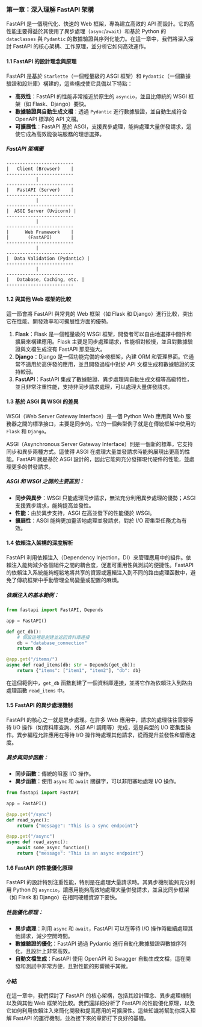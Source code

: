 ### 第一章：深入理解 FastAPI 架構

FastAPI 是一個現代化、快速的 Web 框架，專為建立高效的 API 而設計。它的高性能主要得益於其使用了異步處理（`async`/`await`）和基於 Python 的 `dataclasses` 與 `Pydantic` 的數據驗證與序列化能力。在這一章中，我們將深入探討 FastAPI 的核心架構、工作原理，並分析它如何高效運作。

#### 1.1 FastAPI 的設計理念與原理

FastAPI 是基於 `Starlette`（一個輕量級的 ASGI 框架）和 `Pydantic`（一個數據驗證和設計庫）構建的，這些構成使它具備以下特點：
- **高效性**：FastAPI 的性能非常接近於原生的 `asyncio`，並且比傳統的 WSGI 框架（如 Flask、Django）要快。
- **數據驗證與自動生成文檔**：透過 `Pydantic` 進行數據驗證，並自動生成符合 OpenAPI 標準的 API 文檔。
- **可擴展性**：FastAPI 基於 ASGI，支援異步處理，能夠處理大量併發請求，這使它成為高效能後端服務的理想選擇。

##### FastAPI 架構圖

```
-------------------------
|   Client (Browser)    |
-------------------------
           |
-------------------------
|   FastAPI (Server)    |
-------------------------
           |
-------------------------
|  ASGI Server (Uvicorn) |
-------------------------
           |
-------------------------
|      Web Framework    |
|       (FastAPI)       |
-------------------------
           |
-------------------------
|  Data Validation (Pydantic) |
-------------------------
           |
-------------------------
|   Database, Caching, etc. |
-------------------------
```

#### 1.2 與其他 Web 框架的比較

這一節會將 FastAPI 與常見的 Web 框架（如 Flask 和 Django）進行比較，突出它在性能、開發效率和可擴展性方面的優勢。

1. **Flask**：Flask 是一個輕量級的 WSGI 框架，開發者可以自由地選擇中間件和擴展來構建應用。Flask 主要是同步處理請求，性能相對較慢，並且對數據驗證與文檔生成沒有 FastAPI 那麼強大。
2. **Django**：Django 是一個功能完備的全棧框架，內建 ORM 和管理界面。它通常不適用於高併發的應用，並且開發過程中對於 API 文檔生成和數據驗證的支持較弱。
3. **FastAPI**：FastAPI 集成了數據驗證、異步處理與自動生成文檔等高級特性，並且非常注重性能，支持非同步請求處理，可以處理大量併發請求。

#### 1.3 基於 ASGI 與 WSGI 的差異

WSGI（Web Server Gateway Interface）是一個 Python Web 應用與 Web 服務器之間的標準接口，主要是同步的。它的一個典型例子就是在傳統框架中使用的 `Flask` 和 `Django`。

ASGI（Asynchronous Server Gateway Interface）則是一個新的標準，它支持同步和異步兩種方式。這使得 ASGI 在處理大量並發請求時能夠展現出更高的性能。FastAPI 就是基於 ASGI 設計的，因此它能夠充分發揮現代硬件的性能，並處理更多的併發請求。

##### ASGI 和 WSGI 之間的主要區別：
- **同步與異步**：WSGI 只能處理同步請求，無法充分利用異步處理的優勢；ASGI 支援異步請求，能夠提高並發性。
- **性能**：由於異步支持，ASGI 在高並發下的性能優於 WSGI。
- **擴展性**：ASGI 能夠更加靈活地處理並發請求，對於 I/O 密集型任務尤為有效。

#### 1.4 依賴注入架構的深度解析

FastAPI 利用依賴注入（Dependency Injection，DI）來管理應用中的組件。依賴注入能夠減少各個組件之間的耦合度，促進可重用性與測試的便捷性。FastAPI 的依賴注入系統能夠輕鬆地將共享的資源或邏輯注入到不同的路由處理函數中，避免了傳統框架中手動管理全局變量或配置的麻煩。

##### 依賴注入的基本範例：
```python
from fastapi import FastAPI, Depends

app = FastAPI()

def get_db():
    # 假設這裡是創建並返回資料庫連接
    db = "database_connection"
    return db

@app.get("/items/")
async def read_items(db: str = Depends(get_db)):
    return {"items": ["item1", "item2"], "db": db}
```
在這個範例中，`get_db` 函數創建了一個資料庫連接，並將它作為依賴注入到路由處理函數 `read_items` 中。

#### 1.5 FastAPI 的異步處理機制

FastAPI 的核心之一就是異步處理。在許多 Web 應用中，請求的處理往往需要等待 I/O 操作（如資料庫查詢、外部 API 調用等）完成，這是典型的 I/O 密集型操作。異步編程允許應用在等待 I/O 操作時處理其他請求，從而提升並發性和響應速度。

##### 異步與同步函數：
- **同步函數**：傳統的阻塞 I/O 操作。
- **異步函數**：使用 `async` 和 `await` 關鍵字，可以非阻塞地處理 I/O 操作。

```python
from fastapi import FastAPI

app = FastAPI()

@app.get("/sync")
def read_sync():
    return {"message": "This is a sync endpoint"}

@app.get("/async")
async def read_async():
    await some_async_function()
    return {"message": "This is an async endpoint"}
```

#### 1.6 FastAPI 的性能優化原理

FastAPI 的設計特別注重性能，特別是在處理大量請求時。其異步機制能夠充分利用 Python 的 `asyncio`，讓應用能夠高效地處理大量併發請求，並且比同步框架（如 Flask 和 Django）在相同硬體資源下要快。

##### 性能優化原理：
- **異步處理**：利用 `async` 和 `await`，FastAPI 可以在等待 I/O 操作時繼續處理其他請求，減少空閒時間。
- **數據驗證的優化**：FastAPI 通過 Pydantic 進行自動化數據驗證與數據序列化，且設計上非常高效。
- **自動文檔生成**：FastAPI 使用 OpenAPI 和 Swagger 自動生成文檔，這在開發和測試中非常方便，且對性能的影響微乎其微。

#### 小結

在這一章中，我們探討了 FastAPI 的核心架構，包括其設計理念、異步處理機制以及與其他 Web 框架的比較。我們還詳細分析了 FastAPI 的性能優化原理，以及它如何利用依賴注入來簡化開發和提高應用的可擴展性。這些知識將幫助你深入理解 FastAPI 的運行機制，並為接下來的章節打下良好的基礎。